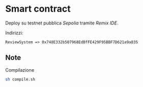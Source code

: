 # Smart contract

Deploy su testnet pubblica *Sepolia* tramite *Remix IDE*.

Indirizzi:

```text
ReviewSystem => 0x748E332b507968EdBfFE429F95BBF7D621a9a835
```

## Note

Compilazione

```bash
sh compile.sh
```

